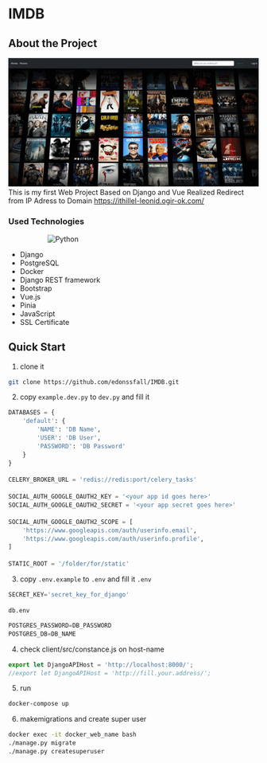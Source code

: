 # IMDB

## About the Project
![](https://github.com/edonssfall/IMDB/blob/main/gif-presentation.gif)
This is my first Web Project Based on Django and Vue
Realized Redirect from IP Adress to Domain
https://ithillel-leonid.ogir-ok.com/



### Used Technologies
&nbsp;&nbsp;&nbsp;&nbsp;&nbsp;&nbsp;&nbsp;&nbsp;&nbsp;&nbsp;&nbsp;&nbsp;&nbsp;&nbsp;&nbsp;&nbsp;&nbsp;&nbsp;&nbsp;
![Python](https://img.shields.io/badge/python-v3.9-blue.svg)
* Django
* PostgreSQL
* Docker
* Django REST framework
* Bootstrap
* Vue.js
* Pinia
* JavaScript
* SSL Certificate

## Quick Start

1. clone it
```sh
git clone https://github.com/edonssfall/IMDB.git
```

2. copy `example.dev.py` to `dev.py` and fill it
```python
DATABASES = {
    'default': {
        'NAME': 'DB Name',
        'USER': 'DB User',
        'PASSWORD': 'DB Password'
    }
}

CELERY_BROKER_URL = 'redis://redis:port/celery_tasks'

SOCIAL_AUTH_GOOGLE_OAUTH2_KEY = '<your app id goes here>'
SOCIAL_AUTH_GOOGLE_OAUTH2_SECRET = '<your app secret goes here>'

SOCIAL_AUTH_GOOGLE_OAUTH2_SCOPE = [
    'https://www.googleapis.com/auth/userinfo.email',
    'https://www.googleapis.com/auth/userinfo.profile',
]

STATIC_ROOT = '/folder/for/static'
```

3. copy `.env.example` to `.env` and fill it
`.env`
```python
SECRET_KEY='secret_key_for_django'
```
`db.env`
```python
POSTGRES_PASSWORD=DB_PASSWORD
POSTGRES_DB=DB_NAME
```

4. check client/src/constance.js on host-name
```javascript
export let DjangoAPIHost = 'http://localhost:8000/';
//export let DjangoAPIHost = 'http://fill.your.address/';
```

5. run
```sh
docker-compose up
```

6. makemigrations and create super user
```sh
docker exec -it docker_web_name bash
./manage.py migrate
./manage.py createsuperuser
```
